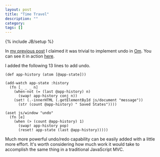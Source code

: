 ```yaml
---
layout: post
title: "Time Travel"
description: ""
category: 
tags: []
---
```

{% include JB/setup %}

In
[my previous post](http://swannodette.github.io/2013/12/17/the-future-of-javascript-mvcs/)
I claimed it was trivial to implement undo in
[Om](http://github.com/swannodette/om). You can see it in action
[here](http://swannodette.github.io/todomvc/labs/architecture-examples/om-undo/index.html).

I added the following 13 lines to add undo.

```
(def app-history (atom [@app-state]))

(add-watch app-state :history
  (fn [_ _ _ n]
    (when-not (= (last @app-history) n)
      (swap! app-history conj n))
    (set! (.-innerHTML (.getElementById js/document "message"))
      (str (count @app-history) " Saved States"))))

(aset js/window "undo"
  (fn [e]
    (when (> (count @app-history) 1)
      (swap! app-history pop)
      (reset! app-state (last @app-history)))))
```

Much more powerful undo/redo capability can be easily added with a
little more effort. It's worth considering how much work it would take
to accomplish the same thing in a traditional JavaScript MVC.
